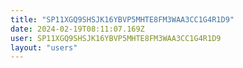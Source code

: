 ```yaml
---
title: "SP11XGQ9SHSJK16YBVP5MHTE8FM3WAA3CC1G4R1D9"
date: 2024-02-19T08:11:07.169Z
user: SP11XGQ9SHSJK16YBVP5MHTE8FM3WAA3CC1G4R1D9
layout: "users"
---
```

    